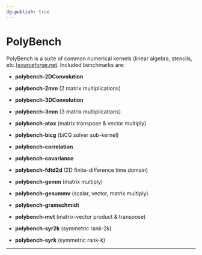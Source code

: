 ```yaml
---
dg-publish: true
---
```


# PolyBench

PolyBench is a suite of common numerical kernels (linear algebra, stencils, etc.)[sourceforge.net](https://sourceforge.net/p/polybench/wiki/Home/#:~:text=PolyBench%20is%20a%20benchmark%20suite,scheduling%20to%20prevent%20OS%20interference). Included benchmarks are:

- **polybench-2DConvolution**
	 
- **polybench-2mm** (2 matrix multiplications)
	 
- **polybench-3DConvolution**
	 
- **polybench-3mm** (3 matrix multiplications)
	 
- **polybench-atax** (matrix transpose & vector multiply)
	 
- **polybench-bicg** (biCG solver sub-kernel)
	 
- **polybench-correlation**
	 
- **polybench-covariance**
	 
- **polybench-fdtd2d** (2D finite-difference time domain)
	 
- **polybench-gemm** (matrix multiply)
	 
- **polybench-gesummv** (scalar, vector, matrix multiply)
	 
- **polybench-gramschmidt**
	 
- **polybench-mvt** (matrix-vector product & transpose)
	 
- **polybench-syr2k** (symmetric rank-2k)
	 
- **polybench-syrk** (symmetric rank-k)

---
